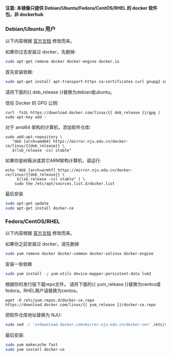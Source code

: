 **注意: 本镜像只提供 Debian/Ubuntu/Fedora/CentOS/RHEL 的 docker 软件包，非 dockerhub**

### Debian/Ubuntu 用户

以下内容根据 [官方文档](https://docs.docker.com/engine/installation/linux/docker-ce/debian/) 修改而来。

如果你过去安装过 docker，先删掉:

```bash
sudo apt-get remove docker docker-engine docker.io
```

首先安装依赖:

```bash
sudo apt-get install apt-transport-https ca-certificates curl gnupg2 software-properties-common
```

请将下面的{{ deb_release }}替换为debian或ubuntu。

信任 Docker 的 GPG 公钥:

```
curl -fsSL https://download.docker.com/linux/{{ deb_release }}/gpg | sudo apt-key add -
```

对于 amd64 架构的计算机，添加软件仓库:

```
sudo add-apt-repository \
   "deb [arch=amd64] https://mirror.nju.edu.cn/docker-ce/linux/{{deb_release}} \
   $(lsb_release -cs) stable"
```

如果你是树莓派或其它ARM架构计算机，请运行:

```
echo "deb [arch=armhf] https://mirror.nju.edu.cn/docker-ce/linux/{{deb_release}} \
     $(lsb_release -cs) stable" | \
    sudo tee /etc/apt/sources.list.d/docker.list
```

最后安装

```bash
sudo apt-get update
sudo apt-get install docker-ce
```

### Fedora/CentOS/RHEL

以下内容根据 [官方文档](https://docs.docker.com/engine/installation/linux/docker-ce/centos/) 修改而来。

如果你之前安装过 docker，请先删掉

```bash
sudo yum remove docker docker-common docker-selinux docker-engine
```

安装一些依赖

```bash
sudo yum install -y yum-utils device-mapper-persistent-data lvm2
```

根据你的发行版下载repo文件。 请将下面的{{ yum_release }}替换为centos或fedora。RHEL用户请替换为centos。

```
wget -O /etc/yum.repos.d/docker-ce.repo https://download.docker.com/linux/{{ yum_release }}/docker-ce.repo
```

把软件仓库地址替换为 NJU:

```bash
sudo sed -i 's+download.docker.com+mirror.nju.edu.cn/docker-ce+' /etc/yum.repos.d/docker-ce.repo
```

最后安装:

```bash
sudo yum makecache fast
sudo yum install docker-ce
```